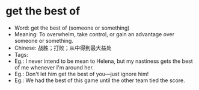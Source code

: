# get the best of

- Word: get the best of (someone or something)
- Meaning: To overwhelm, take control, or gain an advantage over someone or something.
- Chinese: 战胜；打败；从中得到最大益处
- Tags: 
- Eg.: I never intend to be mean to Helena, but my nastiness gets the best of me whenever I'm around her.
- Eg.: Don't let him get the best of you—just ignore him!
- Eg.: We had the best of this game until the other team tied the score.

